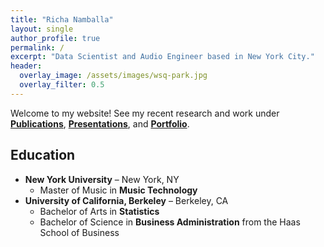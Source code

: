 ```yaml
---
title: "Richa Namballa"
layout: single
author_profile: true
permalink: /
excerpt: "Data Scientist and Audio Engineer based in New York City."
header:
  overlay_image: /assets/images/wsq-park.jpg
  overlay_filter: 0.5
---
```


Welcome to my website! See my recent research and work under [**Publications**](https://richa-namballa.github.io/publications/), [**Presentations**](https://richa-namballa.github.io/presentations/), and [**Portfolio**](https://richa-namballa.github.io/portfolio/).

## Education
- **New York University** – New York, NY
  - Master of Music in **Music Technology**
- **University of California, Berkeley** – Berkeley, CA
  - Bachelor of Arts in **Statistics**
  - Bachelor of Science in **Business Administration** from the Haas School of Business
